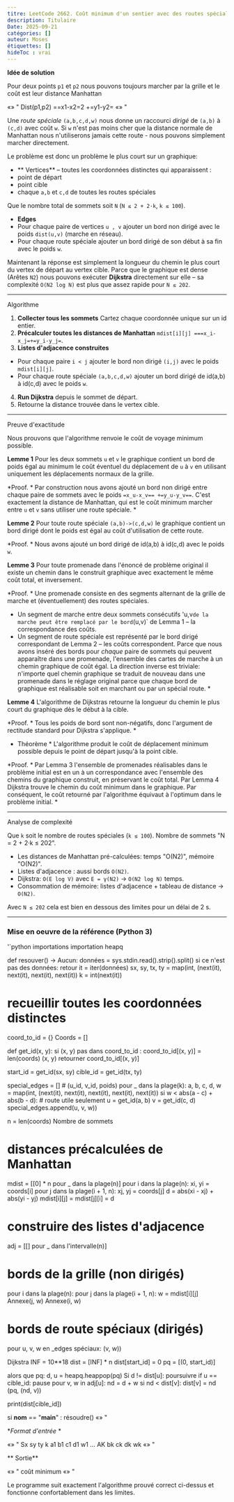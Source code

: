```yaml
---
titre: LeetCode 2662. Coût minimum d'un sentier avec des routes spéciales -
description: Titulaire
Date: 2025-09-21
catégories: []
auteur: Moses
étiquettes: []
hideToc : vrai
---
```

**Idée de solution**

Pour deux points `p1` et `p2` nous pouvons toujours marcher par la grille et le coût est leur distance Manhattan

«» "
Dist(p1,p2) ==x1-x2=2 +=y1-y2=
«» "

Une *route spéciale* `(a,b,c,d,w)` nous donne un raccourci *dirigé* de `(a,b)` à `(c,d)` avec coût `w`.
Si `w` n'est pas moins cher que la distance normale de Manhattan nous n'utiliserons jamais cette route - nous pouvons simplement marcher directement.

Le problème est donc un problème le plus court sur un graphique:

* ** Vertices** – toutes les coordonnées distinctes qui apparaissent :
* point de départ
* point cible
* chaque `a,b` et `c,d` de toutes les routes spéciales

Que le nombre total de sommets soit `N` (`N ≤ 2 + 2·k`, `k ≤ 100`).

* **Edges**
* Pour chaque paire de vertices `u , v` ajouter un bord non dirigé avec le poids `dist(u,v)` (marche en réseau).
* Pour chaque route spéciale ajouter un bord dirigé de son début à sa fin avec le poids `w`.

Maintenant la réponse est simplement la longueur du chemin le plus court du vertex de départ au vertex cible.
Parce que le graphique est dense (Arêtes `N2`) nous pouvons exécuter **Dijkstra** directement sur elle – sa complexité
`O(N2 log N)` est plus que assez rapide pour `N ≤ 202`.

---

Algorithme
1. **Collecter tous les sommets**
Cartez chaque coordonnée unique sur un id entier.
2. **Précalculer toutes les distances de Manhattan**
`mdist[i][j] ===x_i-x_j=+=y_i-y_j=`.
3. **Listes d'adjacence construites**
* Pour chaque paire `i < j` ajouter le bord non dirigé `(i,j)` avec le poids `mdist[i][j]`.
* Pour chaque route spéciale `(a,b,c,d,w)` ajouter un bord dirigé de id(a,b) à id(c,d) avec le poids `w`.
4. **Run Dijkstra** depuis le sommet de départ.
5. Retourne la distance trouvée dans le vertex cible.

---

Preuve d'exactitude

Nous prouvons que l'algorithme renvoie le coût de voyage minimum possible.

**Lemme 1**
Pour les deux sommets `u` et `v` le graphique contient un bord de poids égal au minimum
le coût éventuel du déplacement de `u` à `v` en utilisant uniquement les déplacements normaux de la grille.

*Proof. *
Par construction nous avons ajouté un bord non dirigé entre chaque paire de sommets avec le poids
`=x_u-x_v== +=y_u-y_v==`. C'est exactement la distance de Manhattan, qui est le coût minimum
marcher entre `u` et `v` sans utiliser une route spéciale. *



**Lemme 2**
Pour toute route spéciale `(a,b)->(c,d,w)` le graphique contient un bord dirigé dont le poids
est égal au coût d'utilisation de cette route.

*Proof. *
Nous avons ajouté un bord dirigé de id(a,b) à id(c,d) avec le poids `w`.



**Lemme 3**
Pour toute promenade dans l'énoncé de problème original il existe un chemin dans le construit
graphique avec exactement le même coût total, et inversement.

*Proof. *
Une promenade consiste en des segments alternant de la grille de marche et (éventuellement) des routes spéciales.
* Un segment de marche entre deux sommets consécutifs 'u,v` de la marche
peut être remplacé par le bord `(u,v)` de Lemma 1 – la correspondance des coûts.
* Un segment de route spéciale est représenté par le bord dirigé correspondant de
Lemma 2 – les coûts correspondent.
Parce que nous avons inséré des bords pour *chaque* paire de sommets qui peuvent apparaître dans une promenade,
l'ensemble des cartes de marche à un chemin graphique de coût égal.
La direction inverse est triviale: n'importe quel chemin graphique se traduit de nouveau dans une promenade dans le
réglage original parce que chaque bord de graphique est réalisable soit en marchant ou par un spécial
route. *



**Lemme 4**
L'algorithme de Dijkstras retourne la longueur du chemin le plus court du graphique dès le début
à la cible.

*Proof. *
Tous les poids de bord sont non-négatifs, donc l'argument de rectitude standard pour Dijkstra s'applique. *



* Théorème *
L'algorithme produit le coût de déplacement minimum possible depuis le point de départ jusqu'à la
point cible.

*Proof. *
Par Lemma 3 l'ensemble de promenades réalisables dans le problème initial est en un à un
correspondance avec l'ensemble des chemins du graphique construit, en préservant le coût total.
Par Lemma 4 Dijkstra trouve le chemin du coût minimum dans le graphique.
Par conséquent, le coût retourné par l'algorithme équivaut à l'optimum dans le problème initial. *



---

Analyse de complexité

Que `k` soit le nombre de routes spéciales (`k ≤ 100`).
Nombre de sommets "N = 2 + 2·k ≤ 202".

* Les distances de Manhattan pré-calculées: temps "O(N2)", mémoire "O(N2)".
* Listes d'adjacence : aussi bords `O(N2)`.
* Dijkstra: `O(E log V)` avec `E = γ(N2)` → `O(N2 log N)` temps.
* Consommation de mémoire: listes d'adjacence + tableau de distance → `O(N2)`.

Avec `N ≤ 202` cela est bien en dessous des limites pour un délai de 2 s.

---

### Mise en oeuvre de la référence (Python 3)

'`python
importations
importation heapq

def resouver() -> Aucun:
données = sys.stdin.read().strip().split()
si ce n'est pas des données:
retour
it = iter(données)
sx, sy, tx, ty = map(int, (next(it), next(it), next(it), next(it))
k = int(next(it))

# recueillir toutes les coordonnées distinctes
coord_to_id = {}
Coords = []

def get_id(x, y):
si (x, y) pas dans coord_to_id :
coord_to_id[(x, y)] = len(coords)
(x, y)
retourner coord_to_id[(x, y)]

start_id = get_id(sx, sy)
cible_id = get_id(tx, ty)

special_edges = [] # (u_id, v_id, poids)
pour _ dans la plage(k):
a, b, c, d, w = map(int, (next(it), next(it), next(it), next(it), next(it))
si w < abs(a - c) + abs(b - d): # route utile seulement
u = get_id(a, b)
v = get_id(c, d)
special_edges.append(u, v, w))

n = len(coords) Nombre de sommets

# distances précalculées de Manhattan
mdist = [[0] * n pour _ dans la plage(n)]
pour i dans la plage(n):
xi, yi = coords[i]
pour j dans la plage(i + 1, n):
xj, yj = coords[j]
d = abs(xi - xj) + abs(yi - yj)
mdist[i][j] = mdist[j][i] = d

# construire des listes d'adjacence
adj = [[] pour _ dans l'intervalle(n)]
# bords de la grille (non dirigés)
pour i dans la plage(n):
pour j dans la plage(i + 1, n):
w = mdist[i][j]
Annexe(j, w)
Annexe(i, w)
# bords de route spéciaux (dirigés)
pour u, v, w en _edges spéciaux:
(v, w))

Dijkstra
INF = 10**18
dist = [INF] * n
dist[start_id] = 0
pq = [(0, start_id)]

alors que pq:
d, u = heapq.heappop(pq)
Si d != dist[u]:
poursuivre
if u == cible_id:
pause
pour v, w in adj[u]:
nd = d + w
si nd < dist[v]:
dist[v] = nd
(pq, (nd, v))

print(dist[cible_id])

si __nom__ == "__main__" :
résoudre()
«» "

**Format d'entrée* *

«» "
Sx sy ty
k
a1 b1 c1 d1 w1
...
AK bk ck dk wk
«» "

** Sortie**

«» "
coût minimum
«» "

Le programme suit exactement l'algorithme prouvé correct ci-dessus et fonctionne confortablement
dans les limites.